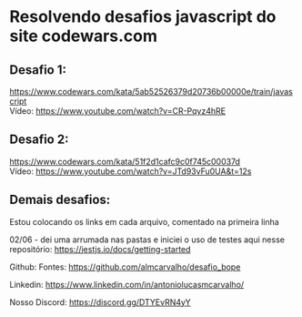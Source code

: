 # Resolvendo desafios javascript do site codewars.com 

## Desafio 1:
https://www.codewars.com/kata/5ab52526379d20736b00000e/train/javascript <br/>
Vídeo:
https://www.youtube.com/watch?v=CR-Pqyz4hRE

## Desafio 2:
https://www.codewars.com/kata/51f2d1cafc9c0f745c00037d <br/>
Vídeo:
https://www.youtube.com/watch?v=JTd93vFu0UA&t=12s

## Demais desafios:
Estou colocando os links em cada arquivo, comentado na primeira linha

02/06 - dei uma arrumada nas pastas e iniciei o uso de testes aqui nesse repositório:
https://jestjs.io/docs/getting-started



Github: Fontes: 
https://github.com/almcarvalho/desafio_bope

Linkedin:
https://www.linkedin.com/in/antoniolucasmcarvalho/

Nosso Discord:
https://discord.gg/DTYEvRN4yY 
